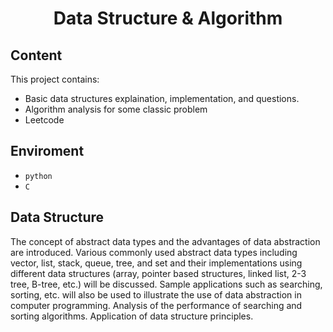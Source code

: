 <h1 align="center"> Data Structure & Algorithm</h1>

## Content
This project contains:
- Basic data structures explaination, implementation, and questions.
- Algorithm analysis for some classic problem
- Leetcode
## Enviroment
- `python`
- `C`
## Data Structure
The concept of abstract data types and the advantages of data abstraction are introduced. Various commonly used abstract data types including vector, list, stack, queue, tree, and set and their implementations using different data structures (array, pointer based structures, linked list, 2-3 tree, B-tree, etc.) will be discussed. Sample applications such as searching, sorting, etc. will also be used to illustrate the use of data abstraction in computer programming. Analysis of the performance of searching and sorting algorithms. Application of data structure principles.
